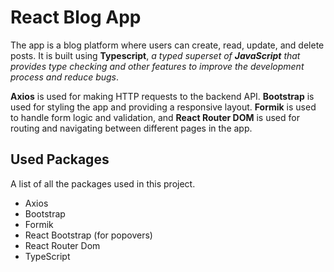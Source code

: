 # **React Blog App**

The app is a blog platform where users can create, read, update, and delete posts. It is built using **Typescript**, *a typed superset of **JavaScript** that provides type checking and other features to improve the development process and reduce bugs*.

**Axios** is used for making HTTP requests to the backend API. **Bootstrap** is used for styling the app and providing a responsive layout. **Formik** is used to handle form logic and validation, and **React Router DOM** is used for routing and navigating between different pages in the app.

## **Used Packages**

A list of all the packages used in this project.

- Axios
- Bootstrap
- Formik
- React Bootstrap (for popovers)
- React Router Dom
- TypeScript
